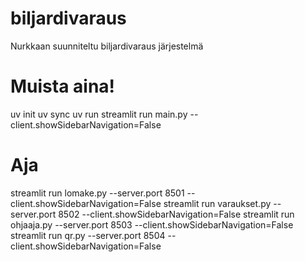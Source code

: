 # biljardivaraus
Nurkkaan suunniteltu biljardivaraus järjestelmä

# Muista aina!
uv init
uv sync
uv run streamlit run main.py --client.showSidebarNavigation=False

# Aja
streamlit run lomake.py --server.port 8501 --client.showSidebarNavigation=False
streamlit run varaukset.py --server.port 8502 --client.showSidebarNavigation=False
streamlit run ohjaaja.py --server.port 8503 --client.showSidebarNavigation=False
streamlit run qr.py --server.port 8504 --client.showSidebarNavigation=False
